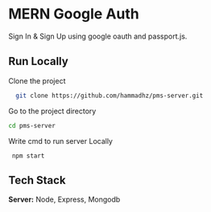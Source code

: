 # MERN Google Auth

Sign In & Sign Up using google oauth and passport.js.

## Run Locally

Clone the project

```bash
  git clone https://github.com/hammadhz/pms-server.git
```

Go to the project directory

```bash
cd pms-server
```

Write cmd to run server Locally

```
 npm start
```

## Tech Stack

**Server:** Node, Express, Mongodb